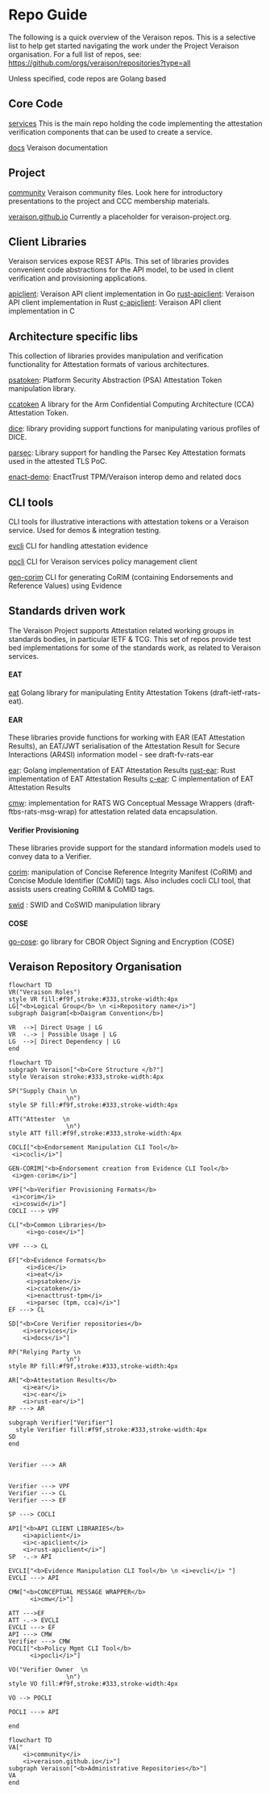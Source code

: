 # Repo Guide

The following is a quick overview of the Veraison repos. This is a selective list to help get started navigating the work under the Project Veraison organisation. For a full list of repos, see: https://github.com/orgs/veraison/repositories?type=all

Unless specified, code repos are Golang based

## Core Code

[services](https://github.com/veraison/services)
This is the main repo holding the code implementing the attestation verification components that can be used to create a service. 

[docs](https://github.com/veraison/docs)
Veraison documentation

## Project 
[community](https://github.com/veraison/community)
Veraison community files. Look here for introductory presentations to the project and CCC membership materials.

[veraison.github.io](https://github.com/veraison/veraison.github.io) 
Currently a placeholder for veraison-project.org.

## Client Libraries
Veraison services expose REST APIs. This set of libraries provides convenient code abstractions for the API model, to be used in client verification and provisioning applications.

[apiclient](https://github.com/veraison/apiclient): Veraison API client implementation in Go
[rust-apiclient](https://github.com/veraison/rust-apiclient): Veraison API client implementation in Rust
[c-apiclient](https://github.com/veraison/c-apiclient): Veraison API client implementation in C


## Architecture specific libs
This collection of libraries provides manipulation and verification functionality for Attestation formats of various architectures. 

[psatoken](https://github.com/veraison/psatoken): Platform Security Abstraction (PSA) Attestation Token manipulation library.

[ccatoken](https://github.com/veraison/ccatoken) 
A library for the Arm Confidential Computing Architecture (CCA) Attestation Token.

[dice](https://github.com/veraison/dice): library providing support functions for manipulating various profiles of DICE.

[parsec](https://github.com/veraison/parsec): Library support for handling the Parsec Key Attestation formats used in the attested TLS PoC.

[enact-demo](https://github.com/veraison/enact-demo): EnactTrust TPM/Veraison interop demo and related docs


## CLI tools 
CLI tools for illustrative interactions with attestation tokens or a Veraison service. Used for demos & integration testing.

[evcli](https://github.com/veraison/evcli)
CLI for handling attestation evidence

[pocli](https://github.com/veraison/pocli) 
CLI for Veraison services policy management client

[gen-corim](https://github.com/veraison/gen-corim)
CLI for generating CoRIM (containing Endorsements and Reference Values) using Evidence

## Standards driven work
The Veraison Project supports Attestation related working groups in standards bodies, in particular IETF & TCG. This set of repos provide test bed implementations for some of the standards work, as related to Veraison services.

#### EAT
[eat](https://github.com/veraison/eat) 
Golang library for manipulating Entity Attestation Tokens (draft-ietf-rats-eat).

#### EAR
These libraries provide functions for working with EAR (EAT Attestation Results), an EAT/JWT serialisation of the Attestation Result for Secure Interactions (AR4SI) information model - see draft-fv-rats-ear

[ear](https://github.com/veraison/ear): Golang implementation of EAT Attestation Results
[rust-ear](https://github.com/veraison/rust-ear): Rust implementation of EAT Attestation Results
[c-ear](https://github.com/veraison/ear): C implementation of EAT Attestation Results
 
[cmw](https://github.com/veraison/cmw): implementation for  RATS WG Conceptual Message Wrappers (draft-ftbs-rats-msg-wrap) for attestation related data encapsulation.

####  Verifier Provisioning 
These libraries provide support for the standard information models used to convey data to a Verifier.

[corim](https://github.com/veraison/corim): manipulation of Concise Reference Integrity Manifest (CoRIM) and Concise Module Identifier (CoMID) tags. Also includes cocli CLI tool, that assists users creating CoRIM & CoMID tags.

[swid](https://github.com/veraison/swid) : SWID and CoSWID manipulation library

#### COSE
[go-cose](https://github.com/veraison/go-cose): go library for CBOR Object Signing and Encryption (COSE)

## Veraison Repository Organisation

```mermaid
flowchart TD
VR("Veraison Roles")
style VR fill:#f9f,stroke:#333,stroke-width:4px
LG["<b>Logical Group</b> \n <i>Repository name</i>"]
subgraph Daigram[<b>Daigram Convention</b>]

VR  -->| Direct Usage | LG
VR  -.-> | Possible Usage | LG
LG  -->| Direct Dependency | LG
end

```

```mermaid
flowchart TD
subgraph Veraison["<b>Core Structure </b?"]
style Veraison stroke:#333,stroke-width:4px

SP("Supply Chain \n
                \n")
style SP fill:#f9f,stroke:#333,stroke-width:4px

ATT("Attester  \n
                \n")
style ATT fill:#f9f,stroke:#333,stroke-width:4px

COCLI["<b>Endorsement Manipulation CLI Tool</b>
 <i>cocli</i>"]

GEN-CORIM["<b>Endorsement creation from Evidence CLI Tool</b>
 <i>gen-corim</i>"]

VPF["<b>Verifier Provisioning Formats</b>
 <i>corim</i>
 <i>coswid</i>"]
COCLI ---> VPF

CL["<b>Common Libraries</b> 
     <i>go-cose</i>"]

VPF ---> CL

EF["<b>Evidence Formats</b> 
     <i>dice</i>
     <i>eat</i>
     <i>psatoken</i>
     <i>ccatoken</i>
     <i>enacttrust-tpm</i>
     <i>parsec (tpm, cca)</i>"]
EF ---> CL

SD["<b>Core Verifier repositories</b> 
    <i>services</i> 
    <i>docs</i>"]

RP("Relying Party \n
                \n")
style RP fill:#f9f,stroke:#333,stroke-width:4px

AR["<b>Attestation Results</b> 
    <i>ear</i> 
    <i>c-ear</i>
    <i>rust-ear</i>"]
RP ---> AR

subgraph Verifier["Verifier"]
  style Verifier fill:#f9f,stroke:#333,stroke-width:4px
SD
end


Verifier ---> AR


Verifier ---> VPF
Verifier ---> CL
Verifier ---> EF

SP ---> COCLI

API["<b>API CLIENT LIBRARIES</b>
    <i>apiclient</i>
    <i>c-apiclient</i>
    <i>rust-apiclient</i>"]
SP  -.-> API

EVCLI["<b>Evidence Manipulation CLI Tool</b> \n <i>evcli</i> "]
EVCLI ---> API

CMW["<b>CONCEPTUAL MESSAGE WRAPPER</b>
      <i>cmw</i>"]

ATT --->EF
ATT -.-> EVCLI
EVCLI ---> EF
API ---> CMW
Verifier ---> CMW
POCLI["<b>Policy Mgmt CLI Tool</b>
      <i>pocli</i>"]

VO("Verifier Owner  \n
                \n")
style VO fill:#f9f,stroke:#333,stroke-width:4px

VO --> POCLI

POCLI ---> API

end
```

```mermaid
flowchart TD
VA["
    <i>community</i> 
    <i>veraison.github.io</i>"]
subgraph Veraison["<b>Administrative Repositories</b>"]
VA
end

```

